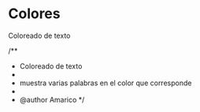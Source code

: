 # Colores
Coloreado de texto

/**
 * Coloreado de texto
 *
 * muestra varias palabras en el color que corresponde
 *
 * @author Amarico
 */
